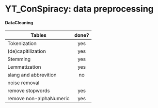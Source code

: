 # YT_ConSpiracy: data preprocessing

#### DataCleaning

| Tables        | done?           |
| ------------- |:-------------:|
| Tokenization     |yes  | 
| (de)capitilization| yes     |
| Stemming  | yes     |
| Lemmatization  | yes     |
| slang and abbrevition  | no     |
| noise removal  |      |
| remove stopwords  | yes     |
| remove non-alphaNumeric  | yes     |
